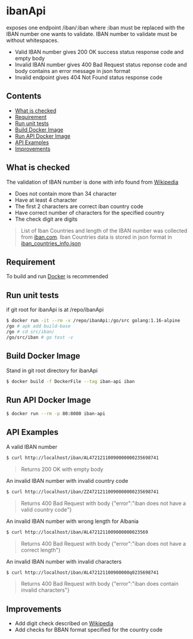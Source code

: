 # ibanApi
exposes one endpoint /iban/:iban where :iban must be replaced with the IBAN number one wants to validate. IBAN number to validate must be without whitespaces.
- Valid IBAN number gives 200 OK success status response code and empty body
- Invalid IBAN number gives 400 Bad Request status reponse code and body contains an error message in json format
- Invalid endpoint gives 404 Not Found status response code

## Contents
- [What is checked](#what-is-checked)
- [Requirement](#requirement)
- [Run unit tests](#run-unit-tests)
- [Build Docker Image](#build-docker-image)
- [Run API Docker Image](#run-api-docker-image)
- [API Examples](#api-examples)
- [Improvements](#improvements)

## What is checked
The validation of IBAN number is done with info found from [Wikipedia](https://en.wikipedia.org/wiki/International_Bank_Account_Number#Algorithms)
- Does not contain more than 34 character
- Have at least 4 character
- The first 2 characters are correct iban country code
- Have correct number of characters for the specified country
- The check digit are digits
> List of Iban Countries and length of the IBAN number was collected from [iban.com](https://www.iban.com/structure).
> Iban Countries data is stored in json format in [iban_countries_info.json](iban/iban_countries_info.json)

## Requirement
To build and run [Docker](https://docs.docker.com/get-docker/) is recommended

## Run unit tests
if git root for ibanApi is at /repo/ibanApi
```sh
$ docker run -it --rm -v /repo/ibanApi:/go/src golang:1.16-alpine
/go # apk add build-base
/go # cd src/iban/
/go/src/iban # go test -v
```

## Build Docker Image
Stand in git root directory for ibanApi
```sh
$ docker build -f DockerFile --tag iban-api iban
```

## Run API Docker Image
```sh
$ docker run --rm -p 80:8080 iban-api
```

## API Examples
A valid IBAN number
```sh
$ curl http://localhost/iban/AL47212110090000000235698741
```
> Returns 200 OK with empty body

An invalid IBAN number with invalid country code
```sh
$ curl http://localhost/iban/ZZ47212110090000000235698741
```
> Returns 400 Bad Request with body {"error":"iban does not have a valid country code"}

An invalid IBAN number with wrong length for Albania
```sh
$ curl http://localhost/iban/AL4721211009000000023569
```
> Returns 400 Bad Request with body {"error":"iban does not have a correct length"}

An invalid IBAN number with invalid characters
```sh
$ curl http://localhost/iban/AL472121100900000q0235698741
```
> Returns 400 Bad Request with body {"error":"iban does contain invalid characters"}

## Improvements
- Add digit check described on [Wikipedia](https://en.wikipedia.org/wiki/International_Bank_Account_Number#Algorithms)
- Add checks for BBAN format specified for the country code